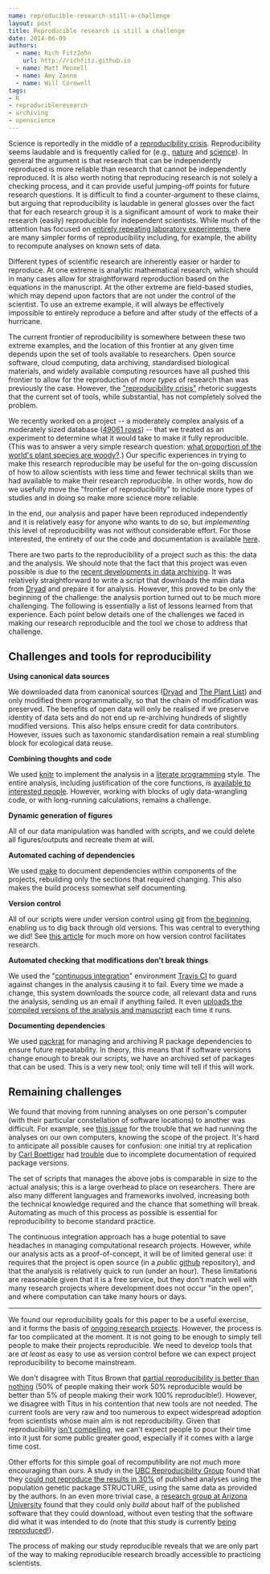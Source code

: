 ```yaml
---
name: reproducible-research-still-a-challenge
layout: post
title: Reproducible research is still a challenge
date: 2014-06-09
authors:
  - name: Rich FitzJohn
    url: http://richfitz.github.io
  - name: Matt Pennell
  - name: Amy Zanne
  - name: Will Cornwell
tags:
- R
- reproducibleresearch
- archiving
- openscience
---
```


Science is reportedly in the middle of a [reproducibility crisis](http://theconversation.com/science-is-in-a-reproducibility-crisis-how-do-we-resolve-it-16998).  Reproducibility seems laudable and is frequently called for (e.g., [nature](http://www.nature.com/nature/focus/reproducibility/) and [science](http://www.sciencemag.org/content/334/6060/1226)).  In general the argument is that research that can be independently reproduced is more reliable than research that cannot be independently reproduced.  It is also worth noting that reproducing research is not solely a checking process, and it can provide useful jumping-off points for future research questions.  It is difficult to find a counter-argument to these claims, but arguing that reproducibility is laudable in general glosses over the fact that for each research group it is a significant amount of work to make their research (easily) reproducible for independent scientists.  While much of the attention has focused on [entirely repeating laboratory experiments](http://www.nature.com/nature/journal/v483/n7391/full/483531a.html), there are many simpler forms of reproducibility including, for example, the ability to recompute analyses on known sets of data.

Different types of scientific research are inherently easier or harder to reproduce.  At one extreme is analytic mathematical research, which should in many cases allow for straightforward reproduction based on the equations in the manuscript.  At the other extreme are field-based studies, which may depend upon factors that are not under the control of the scientist. To use an extreme example, it will always be effectively impossible to entirely reproduce a before and after study of the effects of a hurricane.

The current frontier of reproducibility is somewhere between these two extreme examples, and the location of this frontier at any given time depends upon the set of tools available to researchers.  Open source software, cloud computing, data archiving, standardised biological materials, and widely available computing resources have all pushed this frontier to allow for the reproduction of *more types* of research than was previously the case.   However, the  ["reproducibility crisis"](http://theconversation.com/science-is-in-a-reproducibility-crisis-how-do-we-resolve-it-16998) rhetoric suggests that the current set of tools, while substantial, has not completely solved the problem.

We recently worked on a project -- a moderately complex analysis of a moderately sized database ([49061 rows](https://datadryad.org/resource/doi:10.5061/dryad.63q27)) -- that we treated as an experiment to determine what it would take to make it fully reproducible. (This was to answer a very simple research question: [what proportion of the world's plant species are woody?](http://onlinelibrary.wiley.com/doi/10.1111/1365-2745.12260/abstract).) Our specific experiences in trying to make this research reproducible may be useful for the on-going discussion of how to allow scientists with less time and fewer technical skills than we had available to make their research reproducible.  In other words, how do we usefully move the "frontier of reproducibility" to include more types of studies and in doing so make more science more reliable.

In the end, our analysis and paper have been reproduced independently and it is relatively easy for anyone who wants to do so, but *implementing* this level of reproducibility was not without considerable effort.  For those interested, the entirety of our the code and documentation is available [here](https://github.com/richfitz/wood).

There are two parts to the reproducibility of a project such as this: the data and the analysis. We should note that the fact that this project was even possible is due to the [recent developments in data archiving](http://en.wikipedia.org/wiki/Scientific_data_archiving).  It was relatively straightforward to write a script that downloads the main data from [Dryad](http://datadryad.org/) and prepare it for analysis.  However, this proved to be only the beginning of the challenge: the analysis portion turned out to be much more challenging.  The following is essentially a list of lessons learned from that experience.  Each point below details one of the challenges we faced in making our research reproducible and the tool we chose to address that challenge.

## Challenges and tools for reproducibility

**Using canonical data sources**

We downloaded data from canonical sources ([Dryad](http://datadryad.org) and [The Plant List](http://theplantlist.org)) and only modified them programmatically, so that the chain of modification was preserved.  The benefits of open data will only be realised if we preserve identity of data sets and do not end up re-archiving hundreds of slightly modified versions.  This also helps ensure credit for data contributors.  However, issues such as taxonomic standardisation remain a real stumbling block for ecological data reuse.

**Combining thoughts and code**

We used [knitr](http://yihui.name/knitr/) to implement the analysis in a [literate programming](http://en.wikipedia.org/wiki/Literate_programming) style.  The entire analysis, including justification of the core functions, is [available to interested people](http://richfitz.github.io/wood/wood.html).  However, working with blocks of ugly data-wrangling code, or with long-running calculations, remains a challenge.

**Dynamic generation of figures**

All of our data manipulation was handled with scripts, and we could delete all figures/outputs and recreate them at will.

**Automated caching of dependencies**

We used [make](http://en.wikipedia.org/wiki/Make_%28software%29) to document dependencies within components of the projects, rebuilding only the sections that required changing.  This also makes the build process somewhat self documenting.

**Version control**

All of our scripts were under version control using [git](http://git-scm.com) from [the beginning](https://github.com/richfitz/wood/commit/8ed0c8c10dfda2a8f11f169ec528b7e161832eeb), enabling us to dig back through old versions.  This was central to everything we did!  See [this article](http://www.scfbm.org/content/8/1/7) for much more on how version control facilitates research.

**Automated checking that modifications don't break things**

We used the "[continuous integration](http://en.wikipedia.org/wiki/Continuous_integration)" environment [Travis CI](http://travis-ci.org) to guard against changes in the analysis causing it to fail.  Every time we made a change, this system downloads the source code, all relevant data and runs the analysis, sending us an email if anything failed.  It even [uploads the compiled versions of the analysis and manuscript](http://richfitz.github.io/wood) each time it runs.

**Documenting dependencies**

We used [packrat](https://github.com/rstudio/packrat) for managing and archiving R package dependencies to ensure future repeatability.  In theory, this means that if software versions change enough to break our scripts, we have an archived set of packages that can be used.  This is a very new tool; only time will tell if this will work.

## Remaining challenges

We found that moving from running analyses on one person's computer (with their particular constellation of software locations) to another was difficult. For example, see [this issue](https://github.com/richfitz/wood/issues/1) for the trouble that we had running the analyses on our own computers, knowing the scope of the project.  It's hard to anticipate all possible causes for confusion: one initial try at replication by [Carl Boettiger](http://carlboettiger.info) had [trouble](https://github.com/richfitz/wood/issues/12) due to incomplete documentation of required package versions.

The set of scripts that manages the above jobs is comparable in size to the actual analysis; this is a large overhead to place on researchers.  There are also many different languages and frameworks involved, increasing both the technical knowledge required and the chance that something will break.  Automating as much of this process as possible is essential for reproducibility to become standard practice.  

The continuous integration approach has a huge potential to save headaches in managing computational research projects.  However, while our analysis acts as a proof-of-concept, it will be of limited general use: it requires that the project is open source (in a *public* [github](https://github.com) repository), and that the analysis is relatively quick to run (under an hour).  These limitations are reasonable given that it is a free service, but they don't match well with many research projects where development does not occur "in the open", and where computation can take many hours or days.

---

We found our reproducibility goals for this paper to be a useful exercise, and it forms the basis of [ongoing research projects](https://github.com/richfitz/modeladequacy).  However, the process is far too complicated at the moment. It is not going to be enough to simply tell people to make their projects reproducible. We need to develop tools that are *at least* as easy to use as version control before we can expect project reproducibility to become mainstream.

We don't disagree with Titus Brown that [partial reproducibility is better than nothing](http://ivory.idyll.org/blog/2014-myths-of-computational-reproducibility.html) (50% of people making their work 50% reproducible would be better than 5% of people making their work 100% reproducible!).  However, we disagree with Titus in his contention that new tools are not needed. The current tools are very raw and too numerous to expect widespread adoption from scientists whose main aim is not reproducibility.  Given that reproducibility [isn't compelling](http://software-carpentry.org/blog/2013/02/correctness-isnt-compelling.html), we can't expect people to pour their time into it just for some public greater good, especially if it comes with a large time cost.

Other efforts for this simple goal of recomputibility are not much more encouraging than ours.  A study in the [UBC Reproducibility Group](http://www.zoology.ubc.ca/~repro) found that they [could not reproduce the results in 30%](http://onlinelibrary.wiley.com/doi/10.1111/j.1365-294X.2012.05754.x/abstract) of published analyses using the population genetic package STRUCTURE, using the same data as provided by the authors.  In an even more trivial case, a [research group at Arizona University](http://reproducibility.cs.arizona.edu/) found that they could only *build* about half of the published software that they could download, without even testing that the software did what it was intended to do (note that this study is currently [being reproduced!](http://cs.brown.edu/~sk/Memos/Examining-Reproducibility/)).

The process of making our study reproducible reveals that we are only part of the way to making reproducible research broadly accessible to practicing scientists.
